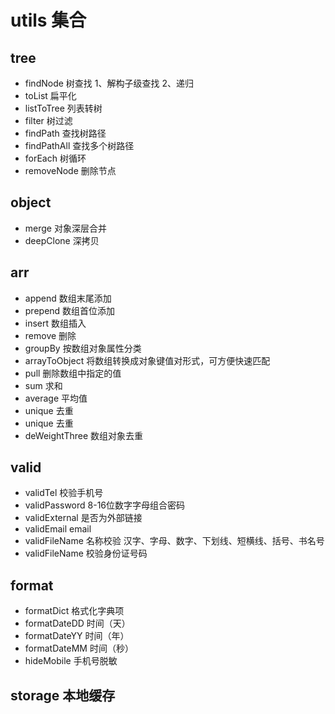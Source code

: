 # utils 集合

## tree

- findNode 树查找 1、解构子级查找 2、递归
- toList 扁平化
- listToTree 列表转树
- filter 树过滤
- findPath 查找树路径
- findPathAll 查找多个树路径
- forEach 树循环
- removeNode 删除节点

## object

- merge 对象深层合并
- deepClone 深拷贝

## arr

- append 数组末尾添加
- prepend 数组首位添加
- insert 数组插入
- remove 删除
- groupBy 按数组对象属性分类
- arrayToObject 将数组转换成对象键值对形式，可方便快速匹配
- pull 删除数组中指定的值
- sum 求和
- average 平均值
- unique 去重
- unique 去重
- deWeightThree 数组对象去重

## valid

- validTel 校验手机号
- validPassword 8-16位数字字母组合密码
- validExternal 是否为外部链接
- validEmail email
- validFileName 名称校验 汉字、字母、数字、下划线、短横线、括号、书名号
- validFileName 校验身份证号码

## format

- formatDict 格式化字典项
- formatDateDD 时间（天）
- formatDateYY 时间（年）
- formatDateMM 时间（秒）
- hideMobile 手机号脱敏

## storage 本地缓存

